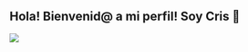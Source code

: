 ## Hola! Bienvenid@ a mi perfil! Soy Cris 👋

<img src="https://acortar.link/Pn1HTC">

<!--
**CristianCruz0309/CristianCruz0309** is a ✨ _special_ ✨ repository because its `README.md` (this file) appears on your GitHub profile.

Here are some ideas to get you started:

- 🔭 I’m currently working on ...
- 🌱 I’m currently learning ...
- 👯 I’m looking to collaborate on ...
- 🤔 I’m looking for help with ...
- 💬 Ask me about ...
- 📫 How to reach me: ...
- 😄 Pronouns: ...
- ⚡ Fun fact: ...
-->
